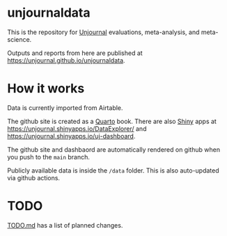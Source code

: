 # unjournaldata

This is the repository for
[Unjournal](https://www.unjournal.org) evaluations, meta-analysis, and meta-science.

Outputs and reports from here are published at <https://unjournal.github.io/unjournaldata>.


# How it works

Data is currently imported from Airtable. 

The github site is created as a [Quarto](https://quarto.org) book. There are also [Shiny](https://shiny.posit.co) apps at
<https://unjournal.shinyapps.io/DataExplorer/> and <https://unjournal.shinyapps.io/uj-dashboard>.

The github site and dashbaord are automatically rendered on github when you push to the `main` branch.

Publicly available data is inside the `/data` folder. This is also auto-updated
via github actions.


# TODO


[TODO.md](TODO.md) has a list of planned changes.

